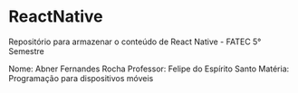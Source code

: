# ReactNative
Repositório para armazenar o conteúdo de React Native - FATEC 5° Semestre

Nome: Abner Fernandes Rocha
Professor: Felipe do Espírito Santo
Matéria: Programação para dispositivos móveis